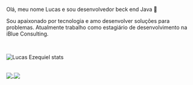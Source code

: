 Olá, meu nome Lucas e sou desenvolvedor beck end Java 👋

Sou apaixonado por tecnologia e amo desenvolver soluções para problemas. Atualmente trabalho como estagiário de desenvolvimento na iBlue Consulting. 

<br>

![Lucas Ezequiel stats](https://github-readme-stats.vercel.app/api?username=lucasbezq&show_icons=true&theme=radical)

<br>

<a href="https://github.com/lucasbezq/github-readme-stats">
  <img align="center" src="https://github-readme-stats.vercel.app/api/pin/?username=anuraghazra&repo=github-readme-stats" />
</a>
<a href="https://github.com/lucasbezq/convoychat">
  <img align="center" src="https://github-readme-stats.vercel.app/api/pin/?username=anuraghazra&repo=convoychat" />
</a>

